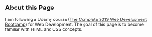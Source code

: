 ## About this Page

I am following a Udemy course ([The Complete 2019 Web Development Bootcamp](https://www.udemy.com/the-complete-web-development-bootcamp)) for Web Development. The goal of this page is to become familiar with HTML and CSS concepts.

